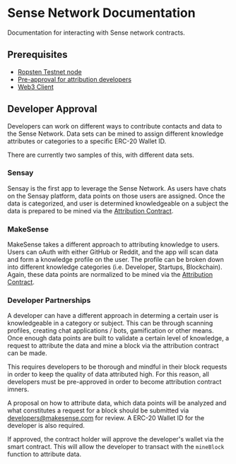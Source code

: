 # Sense Network Documentation

Documentation for interacting with Sense network contracts.

## Prerequisites

* [Ropsten Testnet node](https://github.com/ethereum/ropsten)
* [Pre-approval for attribution developers](#developer-approval)
* [Web3 Client](#contract-interactions)

## Developer Approval

Developers can work on different ways to contribute contacts and data to the Sense Network. Data sets can be mined to assign different knowledge attributes or categories to a specific ERC-20 Wallet ID.

There are currently two samples of this, with different data sets.

### Sensay

Sensay is the first app to leverage the Sense Network. As users have chats on the Sensay platform, data points on those users are assigned. Once the data is categorized, and user is determined knowledgeable on a subject the data is prepared to be mined via the [Attribution Contract](#attribution).

### MakeSense

MakeSense takes a different approach to attributing knowledge to users. Users can oAuth with either GitHub or Reddit, and the app will scan data and form a knowledge profile on the user. The profile can be broken down into different knowledge categories (i.e. Developer, Startups, Blockchain). Again, these data points are normalized to be mined via the [Attribution Contract](#attribution).

### Developer Partnerships

A developer can have a different approach in determing a certain user is knowledgeable in a category or subject. This can be through scanning profiles, creating chat applications / bots, gamification or other means. Once enough data points are built to validate a certain level of knowledge, a request to attribute the data and mine a block via the attribution contract can be made.

This requires developers to be thorough and mindful in their block requests in order to keep the quality of data attributed high. For this reason, all developers must be pre-approved in order to become attribution contract imners.

A proposal on how to attribute data, which data points will be analyzed and what constitutes a request for a block should be submitted via developers@makesense.com for review. A ERC-20 Wallet ID for the developer is also required.

If approved, the contract holder will approve the developer's wallet via the smart contract. This will allow the developer to transact with the `mineBlock` function to attribute data.
